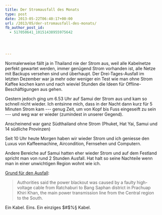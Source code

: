 ```yaml
---
title: Der Stromausfall des Monats
type: post
date: 2013-05-22T06:40:17+00:00
url: /2013/05/der-stromausfall-des-monats/
fb_author_post_id:
  - 517050641_10151438955975642




---
```

Normalerweise fällt ja in Thailand nie der Strom aus, weil alle Kabelnetze perfekt gewartet werden, immer genügend Strom vorhanden ist, alle Netze mit Backups versehen sind und überhaupt. Der Drei-Tages-Ausfall im letzten Dezember war ja mehr oder weniger ein Test wie man ohne Strom Kaffee kochen kann und nach wieviel Stunden die Ideen für Offline-Beschäftigungen aus gehen.

Gestern jedoch ging um 6.53 Uhr auf Samui der Strom aus und kam so schnell nicht wieder. Ich entsinne mich, dass in der Nacht dann kurz für 5 Minuten Strom kam --- genug Zeit, um von Kopf bis Fuss eingeseift zu sein --- und weg war er wieder (zumindest in unserer Gegend).

Anscheinend war ganz Südthailand ohne Strom (Phuket, Hat Yai, Samui und 14 südliche Provinzen)

Seit 10 Uhr heute Morgen haben wir wieder Strom und ich geniesse den Luxus von Kaffeemachine, Aircondition, Fernsehen und Computern.

Andere Bereiche auf Samui hatten eher wieder Strom und auf dem Festland spricht man von rund 2 Stunden Ausfall. Hat halt so seine Nachteile wenn man in einer unwichtigen Region wohnt wie ich.

[Grund für den Ausfall][1]:

> Authorities said the power blackout was caused by a faulty high-voltage cable from Ratchaburi to Bang Saphan district in Prachuap Khiri Khan, the main power transmission line from the Central region to the South.

Ein Kabel. Eins. Ein einziges $#$%§ Kabel.

 [1]: http://bangkokpost.com/news/local/351202/biggest-blackout-ever-in-south
